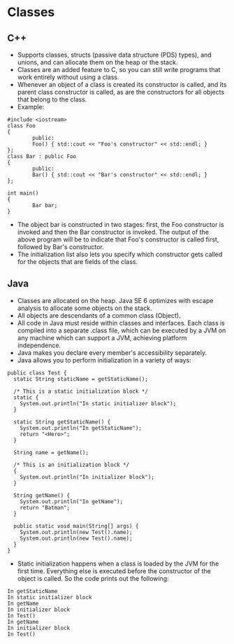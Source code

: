 # Classes
## C++
* Supports classes, structs (passive data structure (PDS) types), and unions, and can allocate them on the heap or the stack.
* Classes are an added feature to C, so you can still write programs that work entirely without using a class. 
* Whenever an object of a class is created its constructor is called, and its parent class constructor is called, as are the constructors for all objects that belong to the class.
* Example:
~~~~
#include <iostream>
class Foo
{
        public:
        Foo() { std::cout << "Foo's constructor" << std::endl; }
};
class Bar : public Foo
{
        public:
        Bar() { std::cout << "Bar's constructor" << std::endl; }
};

int main()
{
        Bar bar;
}
~~~~
* The object bar is constructed in two stages: first, the Foo constructor is invoked and then the Bar constructor is invoked. The output of the above program will be to indicate that Foo's constructor is called first, followed by Bar's constructor. 
* The initialization list also lets you specify which constructor gets called for the objects that are fields of the class.
## Java
* Classes are allocated on the heap. Java SE 6 optimizes with escape analysis to allocate some objects on the stack.
* All objects are descendants of a common class (Object).
* All code in Java must reside within classes and interfaces. Each class is compiled into a separate .class file, which can be executed by a JVM on any machine which can support a JVM, achieving platform independence.
* Java makes you declare every member's accessibility separately.
* Java allows you to perform initialization in a variety of ways:
~~~~
public class Test {
  static String staticName = getStaticName();
 
  /* This is a static initialization block */
  static {
    System.out.println("In static initializer block");
  }
 
  static String getStaticName() {
    System.out.println("In getStaticName");
    return "<Hero>";
  }
 
  String name = getName();
 
  /* This is an initialization block */
  {
    System.out.println("In initializer block");
  }
 
  String getName() {
    System.out.println("In getName");
    return "Batman";
  }
 
  public static void main(String[] args) {
    System.out.println(new Test().name);
    System.out.println(new Test().name);
  }
}
~~~~
* Static initialization happens when a class is loaded by the JVM for the first time. Everything else is executed before the constructor of the object is called. So the code prints out the following:
~~~~
In getStaticName
In static initializer block
In getName
In initializer block
In Test()
In getName
In initializer block
In Test()
~~~~
